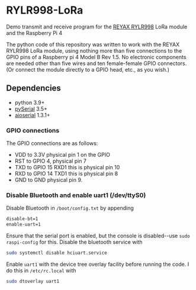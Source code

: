 # RYLR998-LoRa

Demo transmit and receive program for the [REYAX RYLR998](https://reyax.com/products/rylr998/) LoRa module and the Raspberry Pi 4

The python code of this repository was written to work with the REYAX RYLR998 LoRa module, using nothing more than five connections to the GPIO pins of a Raspberry pi 4 Model B Rev 1.5. No electronic components are needed other than five wires and ten female-female GPIO connectors. (Or connect the module directly to a GPIO head, etc., as you wish.)

## Dependencies

* python 3.9+
* [pySerial](https://pypi.org/project/pyserial/) 3.5+
* [aioserial](https://pypi.org/project/aioserial/) 1.3.1+


### GPIO connections

The GPIO connections are as follows:

* VDD to 3.3V physical pin 1 on the GPIO
* RST to GPIO 4, physical pin 7
* TXD to GPIO 15 RXD1 this is physical pin 10
* RXD to GPIO 14 TXD1 this is physical pin 8
* GND to GND physical pin 9.

### Disable Bluetooth and enable uart1 (/dev/ttyS0)

Disable Bluetooth in ```/boot/config.txt``` by appending 

```bash
disable-bt=1
enable-uart=1 
```

Ensure that the serial port is enabled, but the console is disabled--use `sudo raspi-config` for this. Disable the bluetooth service with 

```bash
sudo systemctl disable hciuart.service
```

Enable `uart1` with the device tree overlay facility before running the code. I do this in `/etc/rc.local` with 

```bash
sudo dtoverlay uart1
```

